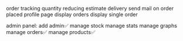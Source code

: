  order tracking
 quantity reducing
 estimate delivery
 send mail on order placed
 profile page
 display orders
 display single order

 admin panel:
    add admin✅
    manage stock
    manage stats
    manage graphs
    manage orders✅
    manage products✅